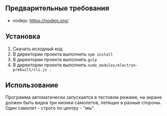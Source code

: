 ## Предварительные требования
* nodejs: https://nodejs.org/

## Установка
1. Скачать исходный код
2. В директории проекта выполнить `npm install`
3. В директории проекта выполнить `gulp`
4. В директории проекта выполнить `node_modules/electron-prebuilt/cli.js .`

## Использование
Программа автоматически запускается в тестовом режиме, на экране должен быть видна три иконки самолетов, летящих в разные стороны. Один самолет - строго по центру - "мы".
